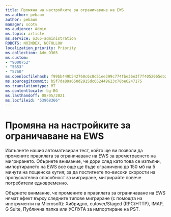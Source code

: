 ```yaml
---
title: Промяна на настройките за ограничаване на EWS
ms.author: pebaum
author: pebaum
manager: scotv
ms.audience: Admin
ms.topic: article
ms.service: o365-administration
ROBOTS: NOINDEX, NOFOLLOW
localization_priority: Priority
ms.collection: Adm_O365
ms.custom:
- "9000752"
- "5653"
- "5760"
ms.openlocfilehash: f99bb449b542760c6c8d51ee399c774fbe36e3f7f40520b5eb23f39d9d7c08dd
ms.sourcegitcommit: b5f7da89a650d2915dc652449623c78be6247175
ms.translationtype: MT
ms.contentlocale: bg-BG
ms.lasthandoff: 08/05/2021
ms.locfileid: "53968366"
---
```

# <a name="changing-ews-throttling-settings"></a>Промяна на настройките за ограничаване на EWS

Изпълнете нашия автоматизиран тест, който ще ви позволи да промените правилата за ограничаване на EWS за времетраенето на мигрирането. Обърнете внимание, че дори след като това се изпълни, импортирането на EWS все още ще бъде ограничено до 150 мб на 5 минути на пощенска кутия; за да постигнете по-високи скорости на пропускателна способност за мигриране, мигрирайте повече потребители едновременно.

Обърнете внимание, че промените в правилата за ограничаване на EWS нямат ефект върху следните типове мигриране (с помощта на инструменти на Microsoft): Хибридно, cutover/Staged (RPC/HTTP), IMAP, G Suite, Публична папка или УСЛУГА за импортиране на PST.